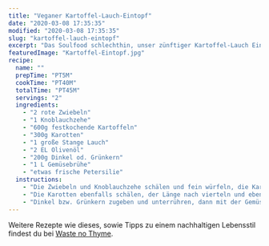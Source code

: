 ```yaml
---
title: "Veganer Kartoffel-Lauch-Eintopf"
date: "2020-03-08 17:35:35"
modified: "2020-03-08 17:35:35"
slug: "kartoffel-lauch-eintopf"
excerpt: "Das Soulfood schlechthin, unser zünftiger Kartoffel-Lauch Eintopf mit saisonalen Zutaten. "
featuredImage: "Kartoffel-Eintopf.jpg"
recipe:
  name: ""
  prepTime: "PT5M"
  cookTime: "PT40M"
  totalTime: "PT45M"
  servings: "2"
  ingredients:
    - "2 rote Zwiebeln"
    - "1 Knoblauchzehe"
    - "600g festkochende Kartoffeln"
    - "300g Karotten"
    - "1 große Stange Lauch"
    - "2 EL Olivenöl"
    - "200g Dinkel od. Grünkern"
    - "1 L Gemüsebrühe"
    - "etwas frische Petersilie"
  instructions:
    - "Die Zwiebeln und Knoblauchzehe schälen und fein würfeln, die Kartoffeln schälen und in etwa 2 cm große Stücke schneiden."
    - "Die Karotten ebenfalls schälen, der Länge nach vierteln und ebenfalls in kleine Stücke schneiden. Den Lauch noch in Ringe schneiden und dann einen großen Topf aufstellen, in dem das Olivenöl erhitzt wird. Darin Zwiebeln und Knoblauch anbraten und Kartoffeln sowie Karotten zugeben und mitdünsten."
    - "Dinkel bzw. Grünkern zugeben und unterrühren, dann mit der Gemüsebrühe aufgießen. Unter gelegentlichem Rühren für etwa 20 Minuten köcheln lassen. Dann noch den Lauch zugeben und für weitere 15 Minuten köcheln, bis Kartoffeln und Grünkern/Dinkel gar sind."
---
```


Weitere Rezepte wie dieses, sowie Tipps zu einem nachhaltigen Lebensstil findest du bei [Waste no Thyme](https://wastenothyme.com).